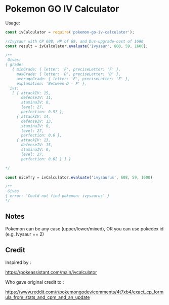 # Pokemon GO IV Calculator

Usage:

```javascript
const ivCalculator = require('pokemon-go-iv-calculator');

//Ivysaur with CP 608, HP of 69, and Dus-upgrade-cost of 1600
const result = ivCalculator.evaluate('Ivysaur', 608, 59, 1600);

/**
 Gives:
{ grade: 
   { minGrade: { letter: 'F', preciseLetter: 'F' },
     maxGrade: { letter: 'D', preciseLetter: 'D' },
     averageGrade: { letter: 'F', preciseLetter: 'F' },
     explanation: 'Between D - F' },
  ivs: 
   [ { attackIV: 15,
       defenseIV: 11,
       staminaIV: 0,
       level: 27,
       perfection: 0.57 },
     { attackIV: 14,
       defenseIV: 13,
       staminaIV: 0,
       level: 27,
       perfection: 0.6 },
     { attackIV: 13,
       defenseIV: 15,
       staminaIV: 0,
       level: 27,
       perfection: 0.62 } ] }

*/

const niceTry = ivCalculator.evaluate('ivysaurus', 608, 59, 1600)

/**
 Gives
{ error: 'Could not find pokemon: ivysaurus' }
*/
```

## Notes

Pokemon can be any case (upper/lower/mixed), OR you can use pokedex id (e.g. Ivysaur == 2)

## Credit

Inspired by : 

https://pokeassistant.com/main/ivcalculator

Who gave original credit to :

https://www.reddit.com/r/pokemongodev/comments/4t7xb4/exact_cp_formula_from_stats_and_cpm_and_an_update